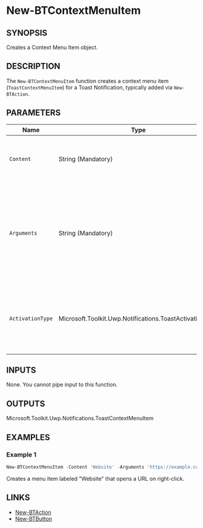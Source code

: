 # New-BTContextMenuItem

## SYNOPSIS

Creates a Context Menu Item object.

## DESCRIPTION

The `New-BTContextMenuItem` function creates a context menu item (`ToastContextMenuItem`) for a Toast Notification, typically added via `New-BTAction`.

## PARAMETERS

| Name            | Type                                                   | Description                                                                                     |
|-----------------|--------------------------------------------------------|-------------------------------------------------------------------------------------------------|
| `Content`       | String (Mandatory)                                     | The text string to display to the user for this menu item.                                      |
| `Arguments`     | String (Mandatory)                                     | App-defined string that is returned if the context menu item is selected. Routinely a URI, file path, or app context string. |
| `ActivationType`| Microsoft.Toolkit.Uwp.Notifications.ToastActivationType| Controls the type of activation for this menu item. Defaults to Foreground if not specified.     |

## INPUTS

None. You cannot pipe input to this function.

## OUTPUTS

Microsoft.Toolkit.Uwp.Notifications.ToastContextMenuItem

## EXAMPLES

### Example 1

```powershell
New-BTContextMenuItem -Content 'Website' -Arguments 'https://example.com' -ActivationType Protocol
```

Creates a menu item labeled "Website" that opens a URL on right-click.

## LINKS

- [New-BTAction](New-BTAction.md)
- [New-BTButton](New-BTButton.md)
